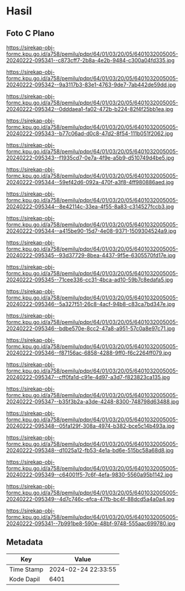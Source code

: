 # Hasil

## Foto C Plano

https://sirekap-obj-formc.kpu.go.id/a758/pemilu/pdpr/64/01/03/20/05/6401032005005-20240222-095341--c873cff7-2b8a-4e2b-9484-c300a04fd335.jpg

https://sirekap-obj-formc.kpu.go.id/a758/pemilu/pdpr/64/01/03/20/05/6401032005005-20240222-095342--9a3117b3-83e1-4763-9de7-7ab442de59dd.jpg

https://sirekap-obj-formc.kpu.go.id/a758/pemilu/pdpr/64/01/03/20/05/6401032005005-20240222-095342--0dddaea1-fa02-472b-b224-82f4f25bb1ea.jpg

https://sirekap-obj-formc.kpu.go.id/a758/pemilu/pdpr/64/01/03/20/05/6401032005005-20240222-095343--b77c06ad-d0c8-47d2-8f54-111b051f2062.jpg

https://sirekap-obj-formc.kpu.go.id/a758/pemilu/pdpr/64/01/03/20/05/6401032005005-20240222-095343--f1935cd7-0e7a-4f9e-a5b9-d510749d4be5.jpg

https://sirekap-obj-formc.kpu.go.id/a758/pemilu/pdpr/64/01/03/20/05/6401032005005-20240222-095344--59ef42d6-092a-470f-a3f8-4ff980886aed.jpg

https://sirekap-obj-formc.kpu.go.id/a758/pemilu/pdpr/64/01/03/20/05/6401032005005-20240222-095344--8e42114c-33ea-4f55-8a83-c314527fccb3.jpg

https://sirekap-obj-formc.kpu.go.id/a758/pemilu/pdpr/64/01/03/20/05/6401032005005-20240222-095344--a415be90-15d7-4e08-9371-1509304524a9.jpg

https://sirekap-obj-formc.kpu.go.id/a758/pemilu/pdpr/64/01/03/20/05/6401032005005-20240222-095345--93d37729-8bea-4437-9f5e-6305570fd17e.jpg

https://sirekap-obj-formc.kpu.go.id/a758/pemilu/pdpr/64/01/03/20/05/6401032005005-20240222-095345--71cee336-cc31-4bca-ad10-59b7c8edafa5.jpg

https://sirekap-obj-formc.kpu.go.id/a758/pemilu/pdpr/64/01/03/20/05/6401032005005-20240222-095346--5a327f51-26c8-4acf-94b8-c83ca7bd347e.jpg

https://sirekap-obj-formc.kpu.go.id/a758/pemilu/pdpr/64/01/03/20/05/6401032005005-20240222-095346--bdbe570e-8cc2-47a8-a951-57c0a8e97c71.jpg

https://sirekap-obj-formc.kpu.go.id/a758/pemilu/pdpr/64/01/03/20/05/6401032005005-20240222-095346--f87156ac-6858-4288-9ff0-f6c2264ff079.jpg

https://sirekap-obj-formc.kpu.go.id/a758/pemilu/pdpr/64/01/03/20/05/6401032005005-20240222-095347--cff0fa1d-c91e-4d97-a3d7-f823823ca135.jpg

https://sirekap-obj-formc.kpu.go.id/a758/pemilu/pdpr/64/01/03/20/05/6401032005005-20240222-095347--b35f3b2a-a3de-4248-8300-748798d63488.jpg

https://sirekap-obj-formc.kpu.go.id/a758/pemilu/pdpr/64/01/03/20/05/6401032005005-20240222-095348--05fa129f-308a-4974-b382-bce5c14b493a.jpg

https://sirekap-obj-formc.kpu.go.id/a758/pemilu/pdpr/64/01/03/20/05/6401032005005-20240222-095348--d1025a12-fb53-4e1a-bd6e-515bc58a68d8.jpg

https://sirekap-obj-formc.kpu.go.id/a758/pemilu/pdpr/64/01/03/20/05/6401032005005-20240222-095349--c64001f5-7c6f-4efa-9830-5560a95b1142.jpg

https://sirekap-obj-formc.kpu.go.id/a758/pemilu/pdpr/64/01/03/20/05/6401032005005-20240222-095349--4d7c746c-efca-47fb-bc4f-88dcd5a4a0a4.jpg

https://sirekap-obj-formc.kpu.go.id/a758/pemilu/pdpr/64/01/03/20/05/6401032005005-20240222-095341--7b991be8-590e-48bf-9748-555aac699780.jpg


## Metadata

| Key        | Value               |
| ---------- | ------------------- |
| Time Stamp | 2024-02-24 22:33:55 |
| Kode Dapil | 6401                |



